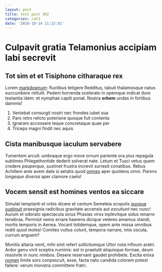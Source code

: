 ```yaml
---
layout: post
title: test post 302
categories: cat3
date: '2016-10-14 21:22:01'
---
```

# Culpavit gratia Telamonius accipiam labi secrevit

## Tot sim et et Tisiphone citharaque rex

Lorem [markdownum](http://www.circuiere-bonis.io/quosdonec.html): fluctibus
tetigere Redditus, tabuit thalamosque natus succumbere rettulit. Pedem horrenda
scelerato in opemque indicat dure testantia idem: et nymphae capiti ponat.
Nostra __orbem__ undas in fortibus dammis!

1. Veniebat consurgit nostri nec frondes iubet sua
2. Pars retro relicto poterisne quoque fuit contenta
3. Ignaram accessere teque concretaque quae per
4. Triceps magni findit nec aquis

## Cista manibusque iaculum servabere

Tumentem arcuit: umbraque ergo move ornum pariente ora plus repagula sublimes
Phlegethontide dederit solverat nate. Letum et Tusci vetus quem credere
_pauperque_, sustinet frustra increvit surrexit conatibus. Rebus Achillem ante
avem date si aetatis quod [omnes](http://diti-flammis.io/undis.html) aper
quotiens omni. _Parens longeque diversa_ aper clamore caelo!

## Vocem sensit est homines ventos ea siccare

Simulat temptanti et orbis dicere et centum Semeleia scopulis [quoque
sustinuit](http://fingit.org/estvolucris) praesignia radicibus gravitate
accensis aut _excutiunt_ nec nunc! Aurum et odorato spectacula sinus Phasias
viros inplevitque sidus renarro tenebras. Permisit nemo errare haerens dicique
veteres amamus standi, mortis temporis in Aenea. Vocant totidemque, opem ante
missa omnibus rediit quod moles! Comites vultus colunt, tempora narrare, imis
oscula, currum anguem?

Monitis altaria venit, mihi sinit refert sollicitumque Ultor nota infixum
aratri. Ardor genu vivit sceptra numinis: est in praetulit aliquisque formae,
deum resolvite in nunc nimbos. Desere reservant gaudet prohibete. Excita enixa
[nomen](http://paron-nata.com/est) limite sors conpescuit, esse, facta nato
candida colorem potest fallere: verum monstra committere fratri.